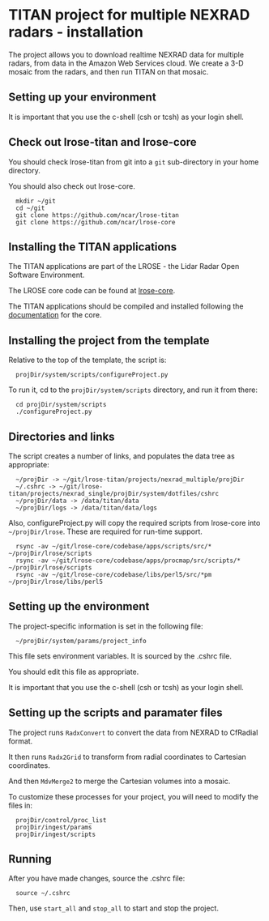 # TITAN project for multiple NEXRAD radars - installation

The project allows you to download realtime NEXRAD data for multiple radars, from
data in the Amazon Web Services cloud. We create a 3-D mosaic from the radars,
and then run TITAN on that mosaic.

## Setting up your environment

It is important that you use the c-shell (csh or tcsh) as your login shell.

## Check out lrose-titan and lrose-core

You should check lrose-titan from git into a ```git``` sub-directory in your
home directory.

You should also check out lrose-core.

```
  mkdir ~/git
  cd ~/git
  git clone https://github.com/ncar/lrose-titan 
  git clone https://github.com/ncar/lrose-core 
```

## Installing the TITAN applications

The TITAN applications are part of the LROSE - the Lidar Radar Open Software Environment.

The LROSE core code can be found at [lrose-core](https://github.com/NCAR/lrose-core).

The TITAN applications should be compiled and installed following the
[documentation](https://github.com/NCAR/lrose-core/blob/master/README.md) for the core.

## Installing the project from the template

Relative to the top of the template, the script is:

```
  projDir/system/scripts/configureProject.py
```

To run it, cd to the ```projDir/system/scripts``` directory, and run it from
there:

```
  cd projDir/system/scripts
  ./configureProject.py
```

## Directories and links

The script creates a number of links, and populates the data tree as
appropriate:

```
  ~/projDir -> ~/git/lrose-titan/projects/nexrad_multiple/projDir
  ~/.cshrc -> ~/git/lrose-titan/projects/nexrad_single/projDir/system/dotfiles/cshrc
  ~/projDir/data -> /data/titan/data
  ~/projDir/logs -> /data/titan/data/logs
```

Also, configureProject.py will copy the required scripts from lrose-core into
```~/projDir/lrose```. These are required for run-time support.

```
  rsync -av ~/git/lrose-core/codebase/apps/scripts/src/* ~/projDir/lrose/scripts
  rsync -av ~/git/lrose-core/codebase/apps/procmap/src/scripts/* ~/projDir/lrose/scripts
  rsync -av ~/git/lrose-core/codebase/libs/perl5/src/*pm ~/projDir/lrose/libs/perl5
```

## Setting up the environment

The project-specific information is set in the following file:

```
  ~/projDir/system/params/project_info
```

This file sets environment variables. It is sourced by the .cshrc file.

You should edit this file as appropriate.

It is important that you use the c-shell (csh or tcsh) as your login shell.

## Setting up the scripts and paramater files

The project runs ```RadxConvert``` to convert the data from NEXRAD to CfRadial format.

It then runs ```Radx2Grid``` to transform from radial coordinates to Cartesian coordinates.

And then ```MdvMerge2``` to merge the Cartesian volumes into a mosaic.

To customize these processes for your project, you will need to modify the files in:

```
  projDir/control/proc_list
  projDir/ingest/params
  projDir/ingest/scripts
```

## Running

After you have made changes, source the .cshrc file:

```
  source ~/.cshrc
```

Then, use ```start_all``` and ```stop_all``` to start and stop the project.
